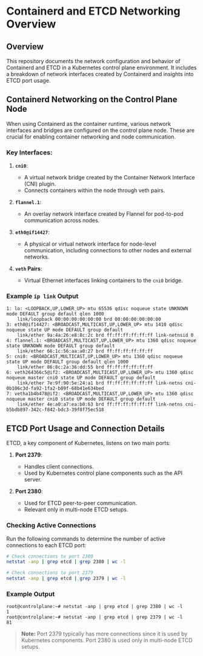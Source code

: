 # Containerd and ETCD Networking Overview

## Overview
This repository documents the network configuration and behavior of Containerd and ETCD in a Kubernetes control plane environment. It includes a breakdown of network interfaces created by Containerd and insights into ETCD port usage.

## Containerd Networking on the Control Plane Node
When using Containerd as the container runtime, various network interfaces and bridges are configured on the control plane node. These are crucial for enabling container networking and node communication.

### Key Interfaces:
1. **`cni0`**:
   - A virtual network bridge created by the Container Network Interface (CNI) plugin.
   - Connects containers within the node through veth pairs.

2. **`flannel.1`**:
   - An overlay network interface created by Flannel for pod-to-pod communication across nodes.

3. **`eth0@if14427`**:
   - A physical or virtual network interface for node-level communication, including connections to other nodes and external networks.

4. **`veth` Pairs**:
   - Virtual Ethernet interfaces linking containers to the `cni0` bridge.

### Example `ip link` Output
```plaintext
1: lo: <LOOPBACK,UP,LOWER_UP> mtu 65536 qdisc noqueue state UNKNOWN mode DEFAULT group default qlen 1000
    link/loopback 00:00:00:00:00:00 brd 00:00:00:00:00:00
3: eth0@if14427: <BROADCAST,MULTICAST,UP,LOWER_UP> mtu 1410 qdisc noqueue state UP mode DEFAULT group default
    link/ether 9a:4a:26:e8:8c:2c brd ff:ff:ff:ff:ff:ff link-netnsid 0
4: flannel.1: <BROADCAST,MULTICAST,UP,LOWER_UP> mtu 1360 qdisc noqueue state UNKNOWN mode DEFAULT group default
    link/ether 66:1c:56:aa:a0:27 brd ff:ff:ff:ff:ff:ff
5: cni0: <BROADCAST,MULTICAST,UP,LOWER_UP> mtu 1360 qdisc noqueue state UP mode DEFAULT group default qlen 1000
    link/ether 86:8c:2a:36:dd:55 brd ff:ff:ff:ff:ff:ff
6: veth264366c5@if2: <BROADCAST,MULTICAST,UP,LOWER_UP> mtu 1360 qdisc noqueue master cni0 state UP mode DEFAULT group default
    link/ether 7e:9f:90:5e:24:a1 brd ff:ff:ff:ff:ff:ff link-netns cni-0b106c3d-fa92-1fa2-b09f-68b41e634bed
7: vetha1b4b478@if2: <BROADCAST,MULTICAST,UP,LOWER_UP> mtu 1360 qdisc noqueue master cni0 state UP mode DEFAULT group default
    link/ether 4e:a0:a7:ea:b0:63 brd ff:ff:ff:ff:ff:ff link-netns cni-b5bdb897-342c-f842-bdc3-39f8f75ec518
```

## ETCD Port Usage and Connection Details
ETCD, a key component of Kubernetes, listens on two main ports:

1. **Port 2379**:
   - Handles client connections.
   - Used by Kubernetes control plane components such as the API server.

2. **Port 2380**:
   - Used for ETCD peer-to-peer communication.
   - Relevant only in multi-node ETCD setups.

### Checking Active Connections
Run the following commands to determine the number of active connections to each ETCD port:

```bash
# Check connections to port 2380
netstat -anp | grep etcd | grep 2380 | wc -l

# Check connections to port 2379
netstat -anp | grep etcd | grep 2379 | wc -l
```

### Example Output
```plaintext
root@controlplane:~# netstat -anp | grep etcd | grep 2380 | wc -l
1
root@controlplane:~# netstat -anp | grep etcd | grep 2379 | wc -l
81
```

> **Note:** Port 2379 typically has more connections since it is used by Kubernetes components. Port 2380 is used only in multi-node ETCD setups.

